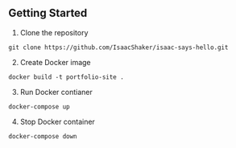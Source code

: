 ## Getting Started

1. Clone the repository

```
git clone https://github.com/IsaacShaker/isaac-says-hello.git
```

2. Create Docker image

```
docker build -t portfolio-site .
```

3. Run Docker contianer

```
docker-compose up
```

4. Stop Docker container

```
docker-compose down
```
